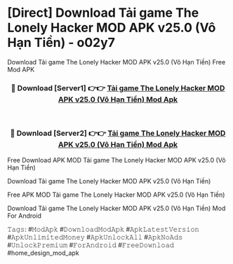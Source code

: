 # [Direct] Download Tải game The Lonely Hacker MOD APK v25.0 (Vô Hạn Tiền) - o02y7
Download Tải game The Lonely Hacker MOD APK v25.0 (Vô Hạn Tiền) Free Mod APK

<div align="center">
<h3>🔴 Download [Server1] 👉👉 <a href="https://apk-comot.site?title=Tải_game_The_Lonely_Hacker_MOD_APK_v25.0_(Vô_Hạn_Tiền)">Tải game The Lonely Hacker MOD APK v25.0 (Vô Hạn Tiền) Mod Apk</a></h3><br>

<h3>🔴 Download [Server2] 👉👉 <a href="https://apk-comot.site?title=Tải_game_The_Lonely_Hacker_MOD_APK_v25.0_(Vô_Hạn_Tiền)">Tải game The Lonely Hacker MOD APK v25.0 (Vô Hạn Tiền) Mod Apk</a></h3>
</div>


Free Download APK MOD Tải game The Lonely Hacker MOD APK v25.0 (Vô Hạn Tiền)

Download Tải game The Lonely Hacker MOD APK v25.0 (Vô Hạn Tiền) 

Free APK MOD Tải game The Lonely Hacker MOD APK v25.0 (Vô Hạn Tiền) 

Download Tải game The Lonely Hacker MOD APK v25.0 (Vô Hạn Tiền) Mod For Android

𝚃𝚊𝚐𝚜: #𝙼𝚘𝚍𝙰𝚙𝚔 #𝙳𝚘𝚠𝚗𝚕𝚘𝚊𝚍𝙼𝚘𝚍𝙰𝚙𝚔 #𝙰𝚙𝚔𝙻𝚊𝚝𝚎𝚜𝚝𝚅𝚎𝚛𝚜𝚒𝚘𝚗 #𝙰𝚙𝚔𝚄𝚗𝚕𝚒𝚖𝚒𝚝𝚎𝚍𝙼𝚘𝚗𝚎𝚢 #𝙰𝚙𝚔𝚄𝚗𝚕𝚘𝚌𝚔𝙰𝚕𝚕 #𝙰𝚙𝚔𝙽𝚘𝙰𝚍𝚜 #𝚄𝚗𝚕𝚘𝚌𝚔𝙿𝚛𝚎𝚖𝚒𝚞𝚖 #𝙵𝚘𝚛𝙰𝚗𝚍𝚛𝚘𝚒𝚍 #𝙵𝚛𝚎𝚎𝙳𝚘𝚠𝚗𝚕𝚘𝚊𝚍 #home_design_mod_apk